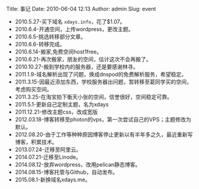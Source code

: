 Title: 事记
Date: 2010-06-04 12:13
Author: admin
Slug: event

-   2010.5.27-买下域名 `xdays.info`，花了$1.07。
-   2010.6.4-开通空间，上传wordpress，更改主题。
-   2010.6.5-挑选转移部分文章。
-   2010.6.6-转移完成。
-   2010.6.14-搬家,免费空间host1free。
-   2010.6.21-再次搬家，朋友的空间，估计这次不会再搬了。
-   2010.10.27-搬到学校内的服务器，还是要感谢林寻。
-   2011.1.9-域名解析出现了问题，换成dnspod的免费解析服务，希望稳定。
-   2011.3.15-因最近添加东西，学校服务器出问题，暂转移至葛同学买的空间，考虑购买空间。
-   2011.3.25-在淘宝拍下衡天小张的空间，信誉很好，空间稳定可靠。
-   2011.5.1-更新自己定制主题，名为xdays
-   2011.12.21-修改主题css，改成宽版
-   2012.03.18-博客转移至photon的vps，第一次尝试自己的VPS；主题修改为默认。
-   2012.08.20-由于工作等种种原因博客停止更新以有半年多之久，最近重新写博客，积累技术。
-   2013.07.24-迁移至阿里云。
-   2014.07.21-迁移至Linode。
-   2014.08.12-放弃wordpress，改用pelican静态博客。
-   2014.08.15-博客托管与Github，自动发布。
-   2015.08.1-新换域名xdays.me。

